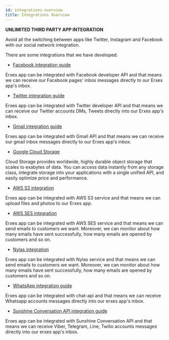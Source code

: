 ```yaml
---
id: integrations-overview
title: Integrations Overview
---
```


**UNLIMITED THIRD PARTY APP INTEGRATION**

Avoid all the switching between apps like Twitter, Instagram and Facebook with our social network integration.

There are some integrations that we have developed.

- [Facebook integration guide](../administrator/system-config#facebook)

Erxes app can be integrated with Facebook developer API and that means we can receive our Facebook pages' inbox messages directly to our Erxes app's inbox.

- [Twitter integration guide](../administrator/system-config#twitter)

Erxes app can be integrated with Twitter developer API and that means we can receive our Twitter accounts DMs, Tweets directly into our Erxes app's inbox.

- [Gmail integration guide](../administrator/system-config#gmail)

Erxes app can be integrated with Gmail API and that means we can receive our gmail inbox messages directly to our Erxes app's inbox.

- [Google Cloud Storage](../administrator/system-config#google-cloud-storage)

Cloud Storage provides worldwide, highly durable object storage that scales to exabytes of data. You can access data instantly from any storage class, integrate storage into your applications with a single unified API, and easily optimize price and performance.

- [AWS S3 integration](../administrator/system-config#aws-s3)

Erxes app can be integrated with AWS S3 service and that means we can upload files and photos to our Erxes app.

- [AWS SES integration](../administrator/system-config#aws-ses)

Erxes app can be integrated with AWS SES service and that means we can send emails to customers we want. Moreover, we can monitor about how many emails have sent successfully, how many emails are opened by customers and so on.

- [Nylas integration](../administrator/system-config#nylas-integrations)

Erxes app can be integrated with Nylas service and that means we can send emails to customers we want. Moreover, we can monitor about how many emails have sent successfully, how many emails are opened by customers and so on.

- [WhatsApp integration guide](../administrator/system-config#whatsapp-integration)

Erxes app can be integrated with chat-api and that means we can receive Whatsapp accounts messages directly into our erxes app's inbox.

- [Sunshine Conversation API integration guide](../administrator/system-config#sunshine-conversations-api-integration)

Erxes app can be integrated with Sunshine Conversation API and that means we can receive Viber, Telegram, Line, Twilio accounts messages directly into our erxes app's inbox.
